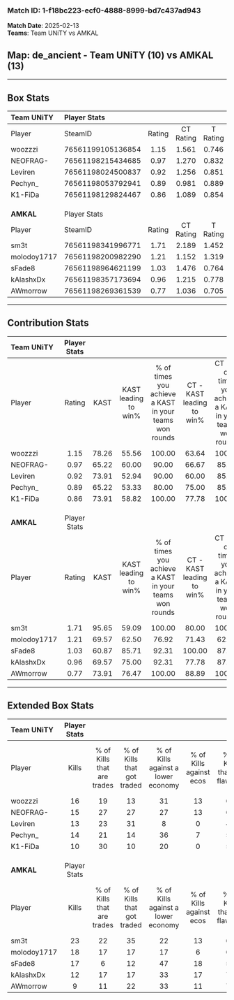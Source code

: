 ### Match ID: 1-f18bc223-ecf0-4888-8999-bd7c437ad943  
**Match Date**: 2025-02-13  
**Teams**: Team UNiTY vs AMKAL  

## **Map**: de_ancient - Team UNiTY (10) vs AMKAL (13)  
---  

## Box Stats  

| **Team UNiTY** | Player Stats      |        |           |          |       |       |       |         |        |      |     |
| :- | :- | :-: | :-: | :-: | :-: | :-: | :-: | :-: | :-: | :-: | :-: |
| Player         | SteamID           | Rating | CT Rating | T Rating | KAST  |  ADR  | Kills | Assists | Deaths | K/D  | HS% |
| woozzzi        | 76561199105136854 |  1.15  |   1.561   |  0.746   | 78.26 | 70.3  |  16   |    3    |   14   | 1.14 | 56  |
| NEOFRAG-       | 76561198215434685 |  0.97  |   1.270   |  0.832   | 65.22 | 76.7  |  15   |    5    |   17   | 0.88 | 40  |
| Leviren        | 76561198024500837 |  0.92  |   1.256   |  0.851   | 73.91 | 64.4  |  13   |    5    |   17   | 0.76 | 69  |
| Pechyn_        | 76561198053792941 |  0.89  |   0.981   |  0.889   | 65.22 | 64.3  |  14   |    3    |   17   | 0.82 | 57  |
| K1-FiDa        | 76561198129824467 |  0.86  |   1.089   |  0.854   | 73.91 | 50.2  |  10   |   11    |   14   | 0.71 | 40  |
|                |                   |        |           |          |       |       |       |         |        |      |     |
|                |                   |        |           |          |       |       |       |         |        |      |     |
|                |                   |        |           |          |       |       |       |         |        |      |     |
| **AMKAL**      | Player Stats      |        |           |          |       |       |       |         |        |      |     |
| Player         | SteamID           | Rating | CT Rating | T Rating | KAST  |  ADR  | Kills | Assists | Deaths | K/D  | HS% |
| sm3t           | 76561198341996771 |  1.71  |   2.189   |  1.452   | 95.65 | 111.4 |  23   |    7    |   13   | 1.77 | 43  |
| molodoy1717    | 76561198200982290 |  1.21  |   1.152   |  1.319   | 69.57 | 73.4  |  18   |    2    |   12   | 1.50 | 33  |
| sFade8         | 76561198964621199 |  1.03  |   1.476   |  0.764   | 60.87 | 81.8  |  17   |    5    |   17   | 1.00 | 41  |
| kAlashxDx      | 76561198357173694 |  0.96  |   1.215   |  0.778   | 69.57 | 62.2  |  12   |    5    |   12   | 1.00 | 66  |
| AWmorrow       | 76561198269361539 |  0.77  |   1.036   |  0.705   | 73.91 | 45.6  |   9   |    2    |   14   | 0.64 | 44  |
---  

## Contribution Stats  

| **Team UNiTY** | Player Stats |       |                      |                                                        |                           |                                                             |                          |                                                            |
| :- | :-: | :-: | :-: | :-: | :-: | :-: | :-: | :-: |
| Player         |    Rating    | KAST  | KAST leading to win% | % of times you achieve a KAST in your teams won rounds | CT - KAST leading to win% | CT - % of times you achieve a KAST in your teams won rounds | T - KAST leading to win% | T - % of times you achieve a KAST in your teams won rounds |
| woozzzi        |     1.15     | 78.26 |        55.56         |                         100.00                         |           63.64           |                           100.00                            |          42.86           |                           100.00                           |
| NEOFRAG-       |     0.97     | 65.22 |        60.00         |                         90.00                          |           66.67           |                            85.71                            |          50.00           |                           100.00                           |
| Leviren        |     0.92     | 73.91 |        52.94         |                         90.00                          |           60.00           |                            85.71                            |          42.86           |                           100.00                           |
| Pechyn_        |     0.89     | 65.22 |        53.33         |                         80.00                          |           75.00           |                            85.71                            |          28.57           |                           66.67                            |
| K1-FiDa        |     0.86     | 73.91 |        58.82         |                         100.00                         |           77.78           |                           100.00                            |          37.50           |                           100.00                           |
|                |              |       |                      |                                                        |                           |                                                             |                          |                                                            |
|                |              |       |                      |                                                        |                           |                                                             |                          |                                                            |
|                |              |       |                      |                                                        |                           |                                                             |                          |                                                            |
| **AMKAL**      | Player Stats |       |                      |                                                        |                           |                                                             |                          |                                                            |
| Player         |    Rating    | KAST  | KAST leading to win% | % of times you achieve a KAST in your teams won rounds | CT - KAST leading to win% | CT - % of times you achieve a KAST in your teams won rounds | T - KAST leading to win% | T - % of times you achieve a KAST in your teams won rounds |
| sm3t           |     1.71     | 95.65 |        59.09         |                         100.00                         |           80.00           |                           100.00                            |          41.67           |                           100.00                           |
| molodoy1717    |     1.21     | 69.57 |        62.50         |                         76.92                          |           71.43           |                            62.50                            |          55.56           |                           100.00                           |
| sFade8         |     1.03     | 60.87 |        85.71         |                         92.31                          |          100.00           |                            87.50                            |          71.43           |                           100.00                           |
| kAlashxDx      |     0.96     | 69.57 |        75.00         |                         92.31                          |           77.78           |                            87.50                            |          71.43           |                           100.00                           |
| AWmorrow       |     0.77     | 73.91 |        76.47         |                         100.00                         |           88.89           |                           100.00                            |          62.50           |                           100.00                           |
---  

## Extended Box Stats  

| **Team UNiTY** | Player Stats |                            |                            |                                    |                         |                              |                                 |        |                             |                                     |                          |                               |                            |
| :- | :-: | :-: | :-: | :-: | :-: | :-: | :-: | :-: | :-: | :-: | :-: | :-: | :-: |
| Player         |    Kills     | % of Kills that are trades | % of Kills that got traded | % of Kills against a lower economy | % of Kills against ecos | % of Kills that are flawless | % of Kills that are close duels | Deaths | % of Deaths that get traded | % of Deaths against a lower economy | % of Deaths against ecos | % of Deaths that are flawless | % of Deaths that are close |
| woozzzi        |      16      |             19             |             13             |                 31                 |           13            |              63              |                6                |   14   |              7              |                  7                  |            0             |              71               |             7              |
| NEOFRAG-       |      15      |             27             |             27             |                 27                 |           13            |              67              |                7                |   17   |             18              |                 18                  |            6             |              71               |             0              |
| Leviren        |      13      |             23             |             31             |                 8                  |            0            |              46              |               23                |   17   |             35              |                 12                  |            0             |              65               |             12             |
| Pechyn_        |      14      |             21             |             14             |                 36                 |            7            |              57              |                7                |   17   |             12              |                 12                  |            6             |              65               |             0              |
| K1-FiDa        |      10      |             30             |             10             |                 20                 |            0            |              50              |                0                |   14   |             36              |                 14                  |            0             |              57               |             7              |
|                |              |                            |                            |                                    |                         |                              |                                 |        |                             |                                     |                          |                               |                            |
|                |              |                            |                            |                                    |                         |                              |                                 |        |                             |                                     |                          |                               |                            |
|                |              |                            |                            |                                    |                         |                              |                                 |        |                             |                                     |                          |                               |                            |
| **AMKAL**      | Player Stats |                            |                            |                                    |                         |                              |                                 |        |                             |                                     |                          |                               |                            |
| Player         |    Kills     | % of Kills that are trades | % of Kills that got traded | % of Kills against a lower economy | % of Kills against ecos | % of Kills that are flawless | % of Kills that are close duels | Deaths | % of Deaths that get traded | % of Deaths against a lower economy | % of Deaths against ecos | % of Deaths that are flawless | % of Deaths that are close |
| sm3t           |      23      |             22             |             35             |                 22                 |           13            |              65              |                4                |   13   |             31              |                 31                  |            8             |              46               |             8              |
| molodoy1717    |      18      |             17             |             17             |                 17                 |            6            |              61              |               11                |   12   |              8              |                 25                  |            8             |              75               |             0              |
| sFade8         |      17      |             6              |             12             |                 47                 |           18            |              59              |                0                |   17   |             18              |                 24                  |            6             |              53               |             6              |
| kAlashxDx      |      12      |             17             |             17             |                 33                 |           17            |              75              |                0                |   12   |              8              |                 17                  |            0             |              50               |             17             |
| AWmorrow       |      9       |             11             |             22             |                 33                 |           11            |              78              |               11                |   14   |             29              |                 14                  |            0             |              64               |             14             |
